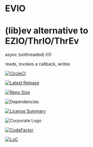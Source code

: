 # EVIO
(lib)ev alternative to EZIO/ThrIO/ThrEv
==========
async (unthreaded) I/O

reads, invokes a callback, writes

[![CircleCI](https://img.shields.io/circleci/build/github/InnovAnon-Inc/EVIO/?color=%23FF1100&logo=InnovAnon%2C%20Inc.&logoColor=%23FF1133&style=plastic)](https://circleci.com/gh/InnovAnon-Inc/EVIO/)

[![Latest Release](https://img.shields.io/github/commits-since/InnovAnon-Inc/EVIO//latest?color=%23FF1100&include_prereleases&logo=InnovAnon%2C%20Inc.&logoColor=%23FF1133&style=plastic)](https://github.com/InnovAnon-Inc/EVIO//releases/latest)

[![Repo Size](https://img.shields.io/github/repo-size/InnovAnon-Inc/EVIO/?color=%23FF1100&logo=InnovAnon%2C%20Inc.&logoColor=%23FF1133&style=plastic)](https://github.com/InnovAnon-Inc/EVIO/)

![Dependencies](https://img.shields.io/librariesio/github/InnovAnon-Inc/EVIO/?color=%23FF1100&style=plastic)

[![License Summary](https://img.shields.io/github/license/InnovAnon-Inc/EVIO/?color=%23FF1100&label=Free%20Code%20for%20a%20Free%20World%21&logo=InnovAnon%2C%20Inc.&logoColor=%23FF1133&style=plastic)](https://tldrlegal.com/license/unlicense#summary)

![Corporate Logo](https://i.imgur.com/UD8y4Is.gif)

[![CodeFactor](https://www.codefactor.io/repository/github/InnovAnon-Inc/EVIO/badge)](https://www.codefactor.io/repository/github/InnovAnon-Inc/EVIO/)

[![LoC](https://tokei.rs/b1/github/InnovAnon-Inc/EVIO/?category=code)](https://github.com/InnovAnon-Inc/EVIO/)

